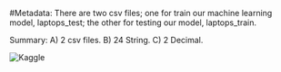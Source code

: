 #Metadata:
There are two csv files; one for train our machine  learning model, laptops_test; the other for testing our model, laptops_train.

Summary:
A) 2 csv files.
B) 24 String.
C) 2 Decimal.

![Kaggle](https://global-uploads.webflow.com/5fc212183117036dc3c635d0/611f5ebe2709f0744c0f4413_Sourcing%20talent%20on%20Kaggle%20image.png)
